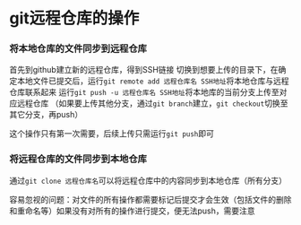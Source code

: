 # git远程仓库的操作

### 将本地仓库的文件同步到远程仓库

首先到github建立新的远程仓库，得到SSH链接
切换到想要上传的目录下，在确定本地文件已提交后，运行`git remote add 远程仓库名 SSH地址`将本地仓库与远程仓库联系起来
运行`git push -u 远程仓库名 SSH地址`将本地库的当前分支上传至对应远程仓库
（如果要上传其他分支，通过`git branch`建立，`git checkout`切换至其它分支，再push）

这个操作只有第一次需要，后续上传只需运行`git push`即可


### 将远程仓库的文件同步到本地仓库

通过`git clone 远程仓库名`可以将远程仓库中的内容同步到本地仓库（所有分支）

容易忽视的问题：对文件的所有操作都需要标记后提交才会生效（包括文件的删除和重命名等）如果没有对所有的操作进行提交，便无法push，需要注意